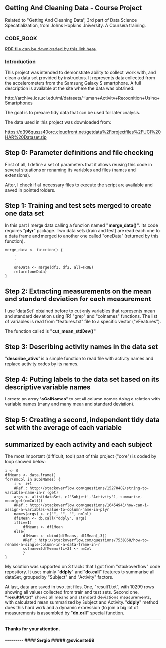 <h2>Getting And Cleaning Data - Course Project</h2>

Related to "Getting And Cleaning Data", 3rd part of Data Science Specatialization, from Johns Hopkins University. A Coursera training.

### CODE_BOOK

<a href="http://www.supersuporte.com/GettingCleaningData/Course_Project/CODE_BOOK.pdf" target="_blank">PDF file can be downloaded by this link here</a>.

### Introduction

This project was intended to demonstrate ability to collect, work with, 
and clean a data set provided by instructors. It represents data collected 
from the accelerometers from the Samsung Galaxy S smartphone. 
A full description is available at the site where the data was obtained: 

http://archive.ics.uci.edu/ml/datasets/Human+Activity+Recognition+Using+Smartphones 

The goal is to prepare tidy data that can be used for later analysis. 

The data used in this project was downloaded from: 

https://d396qusza40orc.cloudfront.net/getdata%2Fprojectfiles%2FUCI%20HAR%20Dataset.zip 

## Step 0: Parameter definitions and file checking

First of all, I define a set of parameters that it allows reusing this code in several
situations or renaming its variables and files (names and extensions). 

After, I check if all necessary files to execute the script are available and saved 
in pointed folders.  

## Step 1: Training and test sets merged to create one data set

In this part I merge data calling a function named <b>"merge_data()"</b>. Its code requires
"<b>plyr</b>" package. Two data sets (train and test) are read each one to a data frame and
merged to another one called "oneData" (returned by this function).

<!-- -->

    merge_data <- function() {
        .
		.
		.
		oneData <- merge(df1, df2, all=TRUE)
		return(oneData)
    }

## Step 2: Extracting measurements on the mean and standard deviation for each measurement

I use 'dataSet' obtained before to cut only variables that represents mean and standard
deviation using [R] "grep" and "colnames" functions. The list of variables is read from
"features.txt" file to a specific vector ("vFeatures"). 

The function called is <b>"cut_mean_stdDev()"</b>

## Step 3: Describing activity names in the data set

"<b>describe_ativs</b>" is a simple function to read file with activity names and replace
activity codes by its names.

## Step 4: Putting labels to the data set based on its descriptive variable names

I create an array "<b>aColNames</b>" to set all column names doing a relation with 
variable names (many and many mean and standard deviation).

## Step 5: Creating a second, independent tidy data set with the average of each variable 
##         summarized by each activity and each subject
		   
The most important (difficult, too!) part of this project ("core") is coded by loop
showed below:

<!-- -->

	i <- 0 
	dfMeans <- data.frame()
	for(nmCol in aColNames) {
		i <- i+1
		#Ref.: http://stackoverflow.com/questions/15270482/string-to-variable-name-in-r (get)
		args <- alist(dataSet, c('Subject','Activity'), summarise, mean(get(nmCol)))
		#Ref.: http://stackoverflow.com/questions/16454943/how-can-i-assign-a-variables-value-to-column-name-in-plyr
		names(args) <- c("", "", "", nmCol)
		df1Mean <- do.call("ddply", args)
		if(i==1)
			dfMeans <- df1Mean
		else{
			dfMeans <- cbind(dfMeans, df1Mean[,3])
			#Ref.: http://stackoverflow.com/questions/7531868/how-to-rename-a-single-column-in-a-data-frame-in-r
			colnames(dfMeans)[i+2] <- nmCol
			}
	}
  		   
My solution was supported on 3 tracks that I got from "stackoverflow" code repository.
It uses mainly "<b>ddply</b>" and "<b>do.call</b>" features to summarise all dataSet, 
grouped by "Subject" and "Activity" factors.   

At last, data are saved in two .txt files. One, "result1.txt", with 10299 rows showing
all values collected from train and test sets. Second one, <b>"resultM.txt"</b> shows all means
and standard deviations measurements, with calculated mean summarized by Subject and
Activity. "<b>ddply</b>" method does this hard work and a dynamic expression (to join a big lot
of measurements is assembled by "<b>do.call</b>" special function.

<hr>
<h4>Thanks for your attention.<h4>
---------
#### Sergio
##### @svicente99		   

